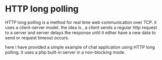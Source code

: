 # HTTP long polling

HTTP long polling is a method for real time web communication over TCP. it uses a client-server model. the idea is , a client sends a regular http request to a server and server delays the response until it either have a new data to send or request timeout occurs.

here i have provided a simple example of chat application using HTTP long polling. it uses a php built-in server in a non-blocking mode.
